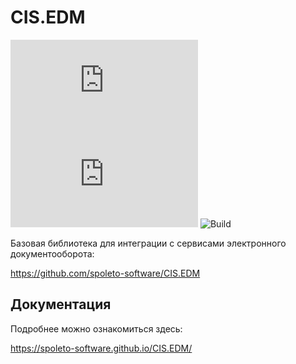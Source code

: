 # CIS.EDM

[![](https://img.shields.io/github/license/spoleto-software/CIS.EDM)](https://github.com/spoleto-software/CIS.EDM/blob/main/LICENSE)
[![](https://img.shields.io/nuget/v/CIS.EDM)](https://www.nuget.org/packages/Spoleto.CIS.EDM/)
![Build](https://github.com/spoleto-software/CIS.EDM/actions/workflows/publish-to-nuget.yml/badge.svg)

Базовая библиотека для интеграции с сервисами электронного документооборота:

https://github.com/spoleto-software/CIS.EDM


## Документация

Подробнее можно ознакомиться здесь:

https://spoleto-software.github.io/CIS.EDM/
